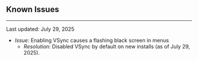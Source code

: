 ## Known Issues
---
Last updated: July 29, 2025
- *Issue:* Enabling VSync causes a flashing black screen in menus
  - *Resolution:* Disabled VSync by default on new installs (as of July 29, 2025).